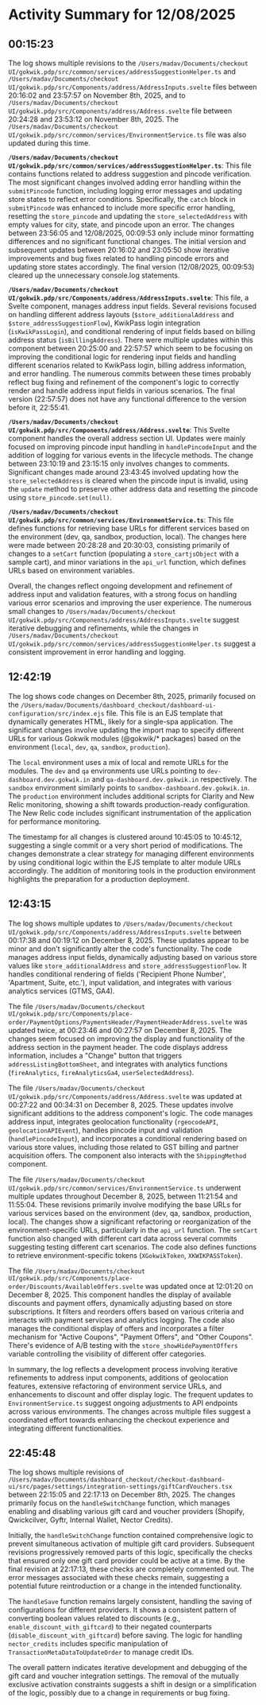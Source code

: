 # Activity Summary for 12/08/2025

## 00:15:23
The log shows multiple revisions to the `/Users/madav/Documents/checkout UI/gokwik.pdp/src/common/services/addressSuggestionHelper.ts` and `/Users/madav/Documents/checkout UI/gokwik.pdp/src/Components/address/AddressInputs.svelte` files between 20:16:02 and 23:57:57 on November 8th, 2025, and to `/Users/madav/Documents/checkout UI/gokwik.pdp/src/Components/address/Address.svelte` file between 20:24:28 and 23:53:12 on November 8th, 2025.  The `/Users/madav/Documents/checkout UI/gokwik.pdp/src/common/services/EnvironmentService.ts` file was also updated during this time.

**`/Users/madav/Documents/checkout UI/gokwik.pdp/src/common/services/addressSuggestionHelper.ts`**: This file contains functions related to address suggestion and pincode verification.  The most significant changes involved adding error handling within the `submitPincode` function, including logging error messages and updating store states to reflect error conditions.  Specifically, the `catch` block in `submitPincode` was enhanced to include more specific error handling, resetting the `store_pincode` and updating the `store_selectedAddress` with empty values for city, state, and pincode upon an error. The changes between 23:56:05 and 12/08/2025, 00:09:53 only include minor formatting differences and no significant functional changes.  The initial version and subsequent updates between 20:16:02 and 23:05:50 show iterative improvements and bug fixes related to handling pincode errors and updating store states accordingly. The final version (12/08/2025, 00:09:53) cleared up the unnecessary console.log statements.

**`/Users/madav/Documents/checkout UI/gokwik.pdp/src/Components/address/AddressInputs.svelte`**:  This file, a Svelte component, manages address input fields.  Several revisions focused on handling different address layouts (`$store_additionalAddress` and `$store_addressSuggestionFlow`),  KwikPass login integration (`isKwikPassLogin`), and conditional rendering of input fields based on billing address status (`isBillingAddress`).  There were multiple updates within this component between 20:25:00 and 22:57:57 which seem to be focusing on improving the conditional logic for rendering input fields and handling different scenarios related to KwikPass login, billing address information, and error handling. The numerous commits between these times probably reflect bug fixing and refinement of the component's logic to correctly render and handle address input fields in various scenarios. The final version (22:57:57) does not have any functional difference to the version before it, 22:55:41.


**`/Users/madav/Documents/checkout UI/gokwik.pdp/src/Components/address/Address.svelte`**: This Svelte component handles the overall address section UI. Updates were mainly focused on improving pincode input handling in `handlePincodeInput` and the addition of logging for various events in the lifecycle methods. The change between 23:10:19 and 23:15:15 only involves changes to comments. Significant changes made around 23:43:45 involved updating how the `store_selectedAddress` is cleared when the pincode input is invalid, using the `update` method to preserve other address data and resetting the pincode using `store_pincode.set(null)`.


**`/Users/madav/Documents/checkout UI/gokwik.pdp/src/common/services/EnvironmentService.ts`**:  This file defines functions for retrieving base URLs for different services based on the environment (dev, qa, sandbox, production, local). The changes here were made between 20:28:28 and 20:30:03, consisting primarily of changes to a `setCart` function (populating a `store_cartjsObject` with a sample cart), and minor variations in the `api_url` function, which defines URLs based on environment variables.

Overall, the changes reflect ongoing development and refinement of address input and validation features, with a strong focus on handling various error scenarios and improving the user experience.  The numerous small changes to `/Users/madav/Documents/checkout UI/gokwik.pdp/src/Components/address/AddressInputs.svelte` suggest iterative debugging and refinements, while the changes in `/Users/madav/Documents/checkout UI/gokwik.pdp/src/common/services/addressSuggestionHelper.ts` suggest a consistent improvement in error handling and logging.


## 12:42:19
The log shows code changes on December 8th, 2025, primarily focused on the `/Users/madav/Documents/dashboard_checkout/dashboard-ui-configuration/src/index.ejs` file.  This file is an EJS template that dynamically generates HTML, likely for a single-spa application.  The significant changes involve updating the import map to specify different URLs for various Gokwik modules (@gokwik/* packages) based on the environment (`local`, `dev`, `qa`, `sandbox`, `production`).

The `local` environment uses a mix of local and remote URLs for the modules. The `dev` and `qa` environments use URLs pointing to `dev-dashboard.dev.gokwik.in` and `qa-dashboard.dev.gokwik.in` respectively. The `sandbox` environment similarly points to `sandbox-dashboard.dev.gokwik.in`. The `production` environment includes additional scripts for Clarity and New Relic monitoring, showing a shift towards production-ready configuration.  The New Relic code includes significant instrumentation of the application for performance monitoring.

The timestamp for all changes is clustered around 10:45:05 to 10:45:12, suggesting a single commit or a very short period of modifications.  The changes demonstrate a clear strategy for managing different environments by using conditional logic within the EJS template to alter module URLs accordingly.  The addition of monitoring tools in the production environment highlights the preparation for a production deployment.


## 12:43:15
The log shows multiple updates to `/Users/madav/Documents/checkout UI/gokwik.pdp/src/Components/address/AddressInputs.svelte` between 00:17:38 and 00:19:12 on December 8, 2025.  These updates appear to be minor and don't significantly alter the code's functionality.  The code manages address input fields, dynamically adjusting based on various store values like `store_additionalAddress` and `store_addressSuggestionFlow`.  It handles conditional rendering of fields ('Recipient Phone Number', 'Apartment, Suite, etc.'), input validation, and integrates with various analytics services (GTMS, GA4).


The file `/Users/madav/Documents/checkout UI/gokwik.pdp/src/Components/place-order/PaymentOptions/PaymentsHeader/PaymentHeaderAddress.svelte` was updated twice, at 00:23:46 and 00:27:57 on December 8, 2025. The changes seem focused on improving the display and functionality of the address section in the payment header.  The code displays address information, includes a "Change" button that triggers `addressListingBottomSheet`, and integrates with analytics functions (`fireAnalytics`, `fireAnalyticsGa4`, `userSelectedAddress`).


The file `/Users/madav/Documents/checkout UI/gokwik.pdp/src/Components/address/Address.svelte` was updated at 00:27:22 and 00:34:31 on December 8, 2025.  These updates involve significant additions to the address component's logic.  The code manages address input, integrates geolocation functionality (`rgeocodeAPI`, `geolocationAPIEvent`), handles pincode input and validation (`handlePincodeInput`), and incorporates a conditional rendering based on various store values, including those related to GST billing and partner acquisition offers.  The component also interacts with the `ShippingMethod` component.


The file `/Users/madav/Documents/checkout UI/gokwik.pdp/src/common/services/EnvironmentService.ts` underwent multiple updates throughout December 8, 2025, between 11:21:54 and 11:55:04.  These revisions primarily involve modifying the base URLs for various services based on the environment (dev, qa, sandbox, production, local).  The changes show a significant refactoring or reorganization of the environment-specific URLs, particularly in the `api_url` function. The `setCart` function also changed with different cart data across several commits suggesting testing different cart scenarios.  The code also defines functions to retrieve environment-specific tokens (`XGokwikToken`, `XKWIKPASSToken`).


The file `/Users/madav/Documents/checkout UI/gokwik.pdp/src/Components/place-order/Discounts/AvailableOffers.svelte` was updated once at 12:01:20 on December 8, 2025.  This component handles the display of available discounts and payment offers, dynamically adjusting based on store subscriptions. It filters and reorders offers based on various criteria and interacts with payment services and analytics logging.  The code also manages the conditional display of offers and incorporates a filter mechanism for "Active Coupons", "Payment Offers", and "Other Coupons".  There's evidence of A/B testing with the `store_showHidePaymentOffers` variable controlling the visibility of different offer categories.


In summary, the log reflects a development process involving iterative refinements to address input components, additions of geolocation features, extensive refactoring of environment service URLs, and enhancements to discount and offer display logic. The frequent updates to `EnvironmentService.ts` suggest ongoing adjustments to API endpoints across various environments. The changes across multiple files suggest a coordinated effort towards enhancing the checkout experience and integrating different functionalities.


## 22:45:48
The log shows multiple revisions of `/Users/madav/Documents/dashboard_checkout/checkout-dashboard-ui/src/pages/settings/integration-settings/giftCardVouchers.tsx`  between 22:15:05 and 22:17:13 on December 8th, 2025.  The changes primarily focus on the `handleSwitchChange` function,  which manages enabling and disabling various gift card and voucher providers (Shopify, Qwickcilver, Gyftr, Internal Wallet, Nector Credits).

Initially, the `handleSwitchChange` function contained comprehensive logic to prevent simultaneous activation of multiple gift card providers.  Subsequent revisions progressively removed parts of this logic, specifically the checks that ensured only one gift card provider could be active at a time.  By the final revision at 22:17:13, these checks are completely commented out.  The error messages associated with these checks remain, suggesting a potential future reintroduction or a change in the intended functionality.

The `handleSave` function remains largely consistent, handling the saving of configurations for different providers. It shows a consistent pattern of converting boolean values related to discounts (e.g., `enable_discount_with_giftcard`) to their negated counterparts (`disable_discount_with_giftcard`) before saving.  The logic for handling `nector_credits` includes specific manipulation of  `TransactionMetaDataToUpdateOrder` to manage credit IDs.

The overall pattern indicates iterative development and debugging of the gift card and voucher integration settings.  The removal of the mutually exclusive activation constraints suggests a shift in design or a simplification of the logic, possibly due to a change in requirements or bug fixing.
